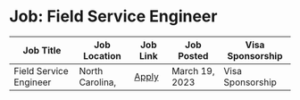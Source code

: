 # Job: Field Service Engineer

| Job Title | Job Location | Job Link | Job Posted | Visa Sponsorship |
| --- | --- | --- | --- | --- |
| Field Service Engineer | North Carolina, | [Apply](https://jobs.koerber.com/pharma/job/North-Carolina-Field-Service-Engineer/712302601/) | March 19, 2023 | Visa Sponsorship |
